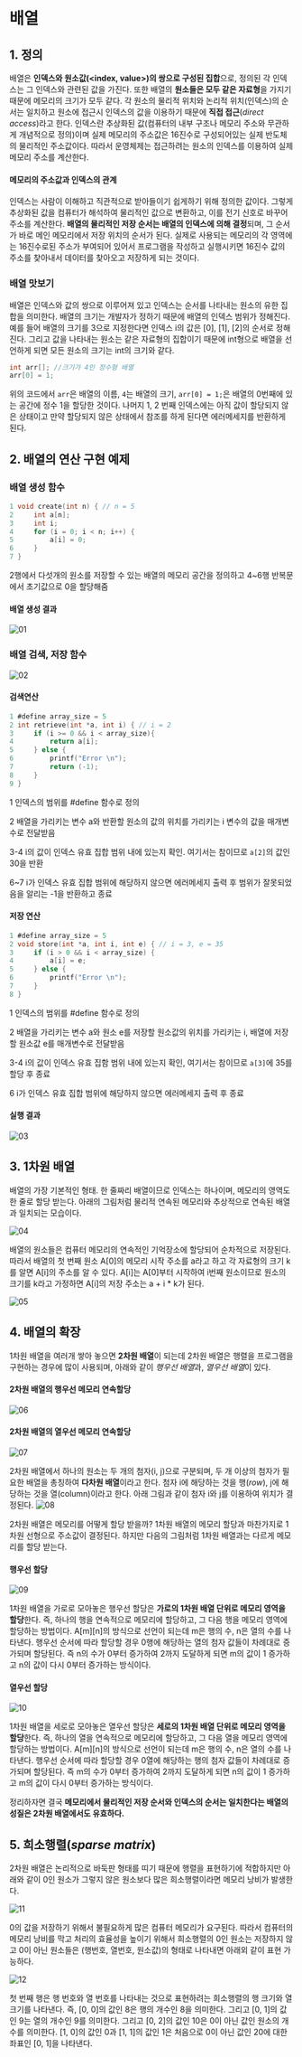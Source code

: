 # 배열

## 1. 정의

배열은 **인덱스와 원소값(<index, value>)의 쌍으로 구성된 집합**으로, 정의된 각 인덱스는 그 인덱스와 관련된 값을 가진다. 또한 배열의 **원소들은 모두 같은 자료형**을 가지기 때문에 메모리의 크기가 모두 같다. 각 원소의 물리적 위치와 논리적 위치(인덱스)의 순서는 일치하고 원소에 접근시 인덱스의 값을 이용하기 때문에 **직접 접근**(*direct access*)라고 한다. 인덱스란 추상화된 값(컴퓨터의 내부 구조나 메모리 주소와 무관하게 개념적으로 정의)이며 실제 메모리의 주소값은 16진수로 구성되어있는 실제 반도체의 물리적인 주소값이다. 따라서 운영체제는 접근하려는 원소의 인덱스를 이용하여 실제 메모리 주소를 계산한다.

#### 메모리의 주소값과 인덱스의 관계

인덱스는 사람이 이해하고 직관적으로 받아들이기 쉽게하기 위해 정의한 값이다. 그렇게 추상화된 값을 컴퓨터가 해석하여 물리적인 값으로 변환하고, 이를 전기 신호로 바꾸어 주소를 계산한다. **배열의 물리적인 저장 순서는 배열의 인덱스에 의해 결정**되며, 그 순서가 바로 메인 메모리에서 저장 위치의 순서가 된다. 실제로 사용되는 메모리의 각 영역에는 16진수로된 주소가 부여되어 있어서 프로그램을 작성하고 실행시키면 16진수 값의 주소를 찾아내서 데이터를 찾아오고 저장하게 되는 것이다.

### 배열 맛보기

배열은 인덱스와 값의 쌍으로 이루어져 있고 인덱스는 순서를 나타내는 원소의 유한 집합을 의미한다. 배열의 크기는 개발자가 정하기 때문에 배열의 인덱스 범위가 정해진다. 예를 들어 배열의 크기를 3으로 지정한다면 인덱스 i의 값은 [0], [1], [2]의 순서로 정해진다. 그리고 값을 나타내는 원소는 같은 자료형의 집합이기 때문에 int형으로 배열을 선언하게 되면 모든 원소의 크기는 int의 크기와 같다.

~~~c
int arr[]; //크기가 4인 정수형 배열
arr[0] = 1;
~~~

위의 코드에서 `arr`은 배열의 이름, `4`는 배열의 크기, `arr[0] = 1;`은 배열의 0번째에 있는 공간에 정수 1을 할당한 것이다. 나머지 1, 2 번째 인덱스에는 아직 값이 할당되지 않은 상태이고 만약 할당되지 않은 상태에서 참조를 하게 된다면 에러메세지를 반환하게 된다. 

## 2. 배열의 연산 구현 예제

### 배열 생성 함수

~~~c
1 void create(int n) { // n = 5
2     int a[n];
3     int i;
4     for (i = 0; i < n; i++) {
5         a[i] = 0;
6     }
7 }
~~~

2행에서 다섯개의 원소를 저장할 수 있는 배열의 메모리 공간을 정의하고 4~6행 반복문에서 초기값으로 0을 할당해줌  

#### 배열 생성 결과

![01](images/01.png)

### 배열 검색, 저장 함수

![02](images/02.png)

#### 검색연산

~~~c
1 #define array_size = 5
2 int retrieve(int *a, int i) { // i = 2
3     if (i >= 0 && i < array_size){
4         return a[i];
5     } else {
6         printf("Error \n");
7         return (-1);
8     }
9 }
~~~

1 인덱스의 범위를 #define 함수로 정의

2 배열을 가리키는 변수 a와  반환할 원소의 값의 위치를 가리키는 i 변수의 값을 매개변수로 전달받음

3-4 i의 값이 인덱스 유효 집합 범위 내에 있는지 확인. 여기서는 참이므로 `a[2]`의 값인 30을 반환

6~7 i가 인덱스 유효 집합 범위에 해당하지 않으면 에러메세지 출력 후 범위가 잘못되었음을 알리는 -1을 반환하고 종료

#### 저장 연산

~~~c
1 #define array_size = 5
2 void store(int *a, int i, int e) { // i = 3, e = 35
3     if (i > 0 && i < array_size) {
4         a[i] = e;
5     } else {
6         printf("Error \n");
7     }
8 }
~~~

1 인덱스의 범위를 #define 함수로 정의

2 배열을 가리키는 변수 a와  원소 e를 저장할 원소값의 위치를 가리키는 i, 배열에 저장할 원소값 e를 매개변수로 전달받음

3-4 i의 값이 인덱스 유효 집함 범위 내에 있는지 확인, 여기서는 참이므로 `a[3]`에 35를 할당 후 종료

6 i가 인덱스 유효 집합 범위에 해당하지 않으면 에러메세지 출력 후 종료

#### 실행 결과

![03](images/03.png)

## 3. 1차원 배열

배열의 가장 기본적인 형태. 한 줄짜리 배열이므로 인덱스는 하나이며, 메모리의 영역도 한 줄로 할당 받는다. 아래의 그림처럼 물리적 연속된 메모리와 추상적으로 연속된 배열과 일치되는 모습이다.

![04](images/04.png)

배열의 원소들은 컴퓨터 메모리의 연속적인 기억장소에 할당되어 순차적으로 저장된다. 따라서 배열의 첫 번째 원소 A[0]의 메모리 시작 주소를 a라고 하고 각 자료형의 크기 k를 알면 A[i]의 주소를 알 수 있다. A[i]는 A[0]부터 시작하여 i번째 원소이므로 원소의 크기를 k라고 가정하면 A[i]의 저장 주소는 a + i * k가 된다.

![05](images/05.png)

## 4. 배열의 확장

1차원 배열을 여러개 쌓아 놓으면 **2차원 배열**이 되는데 
2차원 배열은 행렬을 프로그램을 구현하는 경우에 많이 사용되며, 아래와 같이 *행우선 배열*과, *열우선 배열*이 있다.  
#### 2차원 배열의 행우선 메모리 연속할당
![06](images/06.png)

#### 2차원 배열의 열우선 메모리 연속할당
![07](images/07.png)

2차원 배열에서 하나의 원소는 두 개의 첨자(i, j)으로 구분되며, 두 개 이상의 첨자가 필요한 배열을 총칭하여 **다차원 배열**이라고 한다. 첨자 i에 해당하는 것을 행(*row*), j에 해당하는 것을 열(column)이라고 한다. 아래 그림과 같이 첨자 i와 j를 이용하여 위치가 결정된다.
![08](images/08.jpg)

2차원 배열은 메모리를 어떻게 할당 받을까? 1차원 배열의 메모리 할당과 마찬가지로 1차원 선형으로 주소값이 결정된다. 하지만 다음의 그림처럼 1차원 배열과는 다르게 메모리를 할당 받는다.

#### 행우선 할당
![09](images/09.jpg)

1차원 배열을 가로로 모아놓은 행우선 할당은 **가로의 1차원 배열 단위로 메모리 영역을 할당**한다. 즉, 하나의 행을 연속적으로 메모리에 할당하고, 그 다음 행을 메모리 영역에 할당하는 방법이다. A[m][n]의 방식으로 선언이 되는데 m은 행의 수, n은 열의 수를 나타낸다. 행우선 순서에 따라 할당할 경우 0행에 해당하는 열의 첨자 값들이 차례대로 증가되며 할당된다. 즉 n의 수가 0부터 증가하여 2까지 도달하게 되면 m의 값이 1 증가하고 n의 값이 다시 0부터 증가하는 방식이다.

#### 열우선 할당
![10](images/10.jpg)

1차원 배열을 세로로 모아놓은 열우선 할당은 **세로의 1차원 배열 단위로 메모리 영역을 할당**한다. 즉, 하나의 열을 연속적으로 메모리에 할당하고, 그 다음 열을 메모리 영역에 할당하는 방법이다. A[m][n]의 방식으로 선언이 되는데 m은 행의 수, n은 열의 수를 나타낸다. 행우선 순서에 따라 할당할 경우 0열에 해당하는 행의 첨자 값들이 차례대로 증가되며 할당된다. 즉 m의 수가 0부터 증가하여 2까지 도달하게 되면 n의 값이 1 증가하고 m의 값이 다시 0부터 증가하는 방식이다.  
  
정리하자면 결국 **메모리에서 물리적인 저장 순서와 인덱스의 순서는 일치한다는 배열의 성질은 2차원 배열에서도 유효하다.**

## 5. 희소행렬(*sparse matrix*)

2차원 배열은 논리적으로 바둑판 형태를 띠기 때문에 행렬을 표현하기에 적합하지만 아래와 같이 0인 원소가 그렇지 않은 원소보다 많은 희소행렬이라면 메모리 낭비가 발생한다.

![11](images/11.jpg)

0의 값을 저장하기 위해서 불필요하게 많은 컴퓨터 메모리가 요구된다. 따라서 컴퓨터의 메모리 낭비를 막고 처리의 효율성을 높이기 위해서 희소행렬의 0인 원소는 저장하지 않고 0이 아닌 원소들은 (행번호, 열번호, 원소값)의 형태로 나타내면 아래외 같이 표현 가능하다.

![12](images/12.jpg)

첫 번째 행은 행 번호와 열 번호를 나타내는 것으로 표현하려는 희소행렬의 행 크기와 열 크기를 나타낸다. 즉, [0, 0]의 값인 8은 행의 개수인 8을 의미한다. 그리고 [0, 1]의 값인 9는 열의 개수인 9를 의미한다. 그리고 [0, 2]의 값인 10은 0이 아닌 값인 원소의 개수를 의미한다. [1, 0]의 값인 0과 [1, 1]의 값인 1은 처음으로 0이 아닌 값인 20에 대한 좌표인 [0, 1]을 나타낸다.
